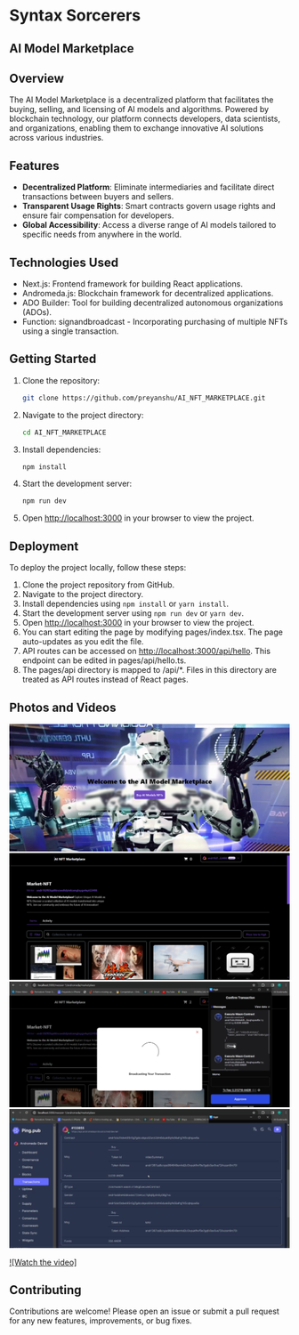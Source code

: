 #  Syntax Sorcerers
## AI Model Marketplace

## Overview

The AI Model Marketplace is a decentralized platform that facilitates the buying, selling, and licensing of AI models and algorithms. Powered by blockchain technology, our platform connects developers, data scientists, and organizations, enabling them to exchange innovative AI solutions across various industries.


## Features

- **Decentralized Platform**: Eliminate intermediaries and facilitate direct transactions between buyers and sellers.
- **Transparent Usage Rights**: Smart contracts govern usage rights and ensure fair compensation for developers.
- **Global Accessibility**: Access a diverse range of AI models tailored to specific needs from anywhere in the world.

## Technologies Used

- Next.js: Frontend framework for building React applications.
- Andromeda.js: Blockchain framework for decentralized applications.
- ADO Builder: Tool for building decentralized autonomous organizations (ADOs).
- Function: signandbroadcast - Incorporating purchasing of multiple NFTs using a single transaction.

## Getting Started

1. Clone the repository:

   ```bash
   git clone https://github.com/preyanshu/AI_NFT_MARKETPLACE.git
   ```

2. Navigate to the project directory:

   ```bash
   cd AI_NFT_MARKETPLACE
   ```

3. Install dependencies:

   ```bash
   npm install
   ```

4. Start the development server:

   ```bash
   npm run dev
   ```

5. Open [http://localhost:3000](http://localhost:3000) in your browser to view the project.

## Deployment

To deploy the project locally, follow these steps:

1. Clone the project repository from GitHub.
2. Navigate to the project directory.
3. Install dependencies using `npm install` or `yarn install`.
4. Start the development server using `npm run dev` or `yarn dev`.
5. Open [http://localhost:3000](http://localhost:3000) in your browser to view the project.
6. You can start editing the page by modifying pages/index.tsx. The page auto-updates as you edit the file.
7. API routes can be accessed on [http://localhost:3000/api/hello](http://localhost:3000/api/hello). This endpoint can be edited in pages/api/hello.ts.
8. The pages/api directory is mapped to /api/*. Files in this directory are treated as API routes instead of React pages.

## Photos and Videos

![Alt text](Static/Page_1.png)
![Alt text](Static/Page_2.png)
![Alt text](Static/Broadcast.png)
![Alt text](Static/MultiTransaction.png)

[![Watch the video]](https://youtu.be/L8ziNo-XWHc?si=dvh60WYHN-8TKJ5q)

## Contributing

Contributions are welcome! Please open an issue or submit a pull request for any new features, improvements, or bug fixes.
```

